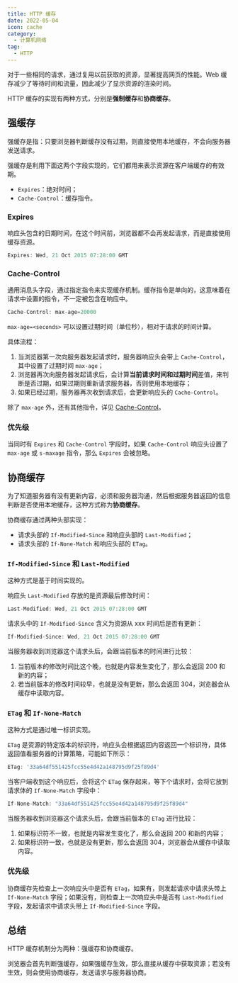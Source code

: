 ```yaml
---
title: HTTP 缓存
date: 2022-05-04
icon: cache
category:
  - 计算机网络
tag:
  - HTTP
---
```


对于一些相同的请求，通过复用以前获取的资源，显著提高网页的性能。Web 缓存减少了等待时间和流量，因此减少了显示资源的渲染时间。

HTTP 缓存的实现有两种方式，分别是**强制缓存**和**协商缓存**。

## 强缓存

强缓存是指：只要浏览器判断缓存没有过期，则直接使用本地缓存，不会向服务器发送请求。

强缓存是利用下面这两个字段实现的，它们都用来表示资源在客户端缓存的有效期。

- `Expires`：绝对时间；
- `Cache-Control`：缓存指令。

### Expires

响应头包含的日期时间，在这个时间前，浏览器都不会再发起请求，而是直接使用缓存资源。

```js
Expires: Wed, 21 Oct 2015 07:28:00 GMT
```

### Cache-Control

通用消息头字段，通过指定指令来实现缓存机制。缓存指令是单向的，这意味着在请求中设置的指令，不一定被包含在响应中。

```js
Cache-Control: max-age=20000
```

`max-age=<seconds>` 可以设置过期时间（单位秒），相对于请求的时间计算。

具体流程：

1. 当浏览器第一次向服务器发起请求时，服务器响应头会带上 `Cache-Control`，其中设置了过期时间 `max-age`；
2. 浏览器再次向服务器发起请求后，会计算**当前请求时间和过期时间**差值，来判断是否过期，如果过期则重新请求服务器，否则使用本地缓存；
3. 如果已经过期，服务器再次收到请求后，会更新响应头的 `Cache-Control`。

除了 `max-age` 外，还有其他指令，详见 [Cache-Control](https://developer.mozilla.org/zh-CN/docs/Web/HTTP/Headers/Cache-Control)。

### 优先级

当同时有 `Expires` 和 `Cache-Control` 字段时，如果 `Cache-Control` 响应头设置了 `max-age` 或 `s-maxage` 指令，那么 `Expires` 会被忽略。

## 协商缓存

为了知道服务器有没有更新内容，必须和服务器沟通，然后根据服务器返回的信息判断是否使用本地缓存，这种方式称为**协商缓存**。

协商缓存通过两种头部实现：

- 请求头部的 `If-Modified-Since` 和响应头部的 `Last-Modified`；
- 请求头部的 `If-None-Match` 和响应头部的 `ETag`。

### `If-Modified-Since` 和 `Last-Modified`

这种方式是基于时间实现的。

响应头 `Last-Modified` 存放的是资源最后修改时间：

```js
Last-Modified: Wed, 21 Oct 2015 07:28:00 GMT
```

请求头中的 `If-Modified-Since` 含义为资源从 xxx 时间后是否有更新：

```js
If-Modified-Since: Wed, 21 Oct 2015 07:28:00 GMT
```

当服务器收到浏览器这个请求头后，会跟当前版本的时间进行比较：

1. 当前版本的修改时间比这个晚，也就是内容发生变化了，那么会返回 200 和新的内容；
2. 若当前版本的修改时间较早，也就是没有更新，那么会返回 304，浏览器会从缓存中读取内容。

### `ETag` 和 `If-None-Match`

这种方式是通过唯一标识实现。

`ETag` 是资源的特定版本的标识符，响应头会根据返回内容返回一个标识符，具体返回值看服务器的计算策略，可能如下所示：

```js
ETag: '33a64df551425fcc55e4d42a148795d9f25f89d4'
```

当客户端收到这个响应后，会将这个 `ETag` 保存起来，等下个请求时，会将它放到请求体的 `If-None-Match` 字段中：

```js
If-None-Match: "33a64df551425fcc55e4d42a148795d9f25f89d4"
```

当服务器收到浏览器这个请求头后，会跟当前版本的 `ETag` 进行比较：

1. 如果标识符不一致，也就是内容发生变化了，那么会返回 200 和新的内容；
2. 如果标识符一致，也就是没有更新，那么会返回 304，浏览器会从缓存中读取内容。

### 优先级

协商缓存先检查上一次响应头中是否有 `ETag`，如果有，则发起请求中请求头带上 `If-None-Match` 字段；如果没有，则检查上一次响应头中是否有 `Last-Modified` 字段，发起请求中请求头带上 `If-Modified-Since` 字段。

## 总结

HTTP 缓存机制分为两种：强缓存和协商缓存。

浏览器会首先判断强缓存，如果强缓存生效，那么直接从缓存中获取资源；若没有生效，则会使用协商缓存，发送请求与服务器协商。
